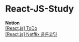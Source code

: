 # React-JS-Study

**Notion** <br/>
<a href="https://vivacious-pencil-435.notion.site/React-js-ToDo-8cc023a3c07e48dc9270ad31d9c2c808">[React.js] ToDo</a> <br/>
<a href="https://vivacious-pencil-435.notion.site/React-js-Netfilx-7889ead42f33422e8d960cd979db74da">[React.js] Netflix 클론코딩</a> <br/>
